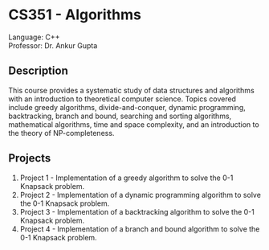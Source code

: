 # CS351 - Algorithms

Language: C++\
Professor: Dr. Ankur Gupta

## Description

This course provides a systematic study of data structures and algorithms with an introduction to theoretical computer science. Topics covered include greedy algorithms, divide-and-conquer, dynamic programming, backtracking, branch and bound, searching and sorting algorithms, mathematical algorithms, time and space complexity, and an introduction to the theory of NP-completeness.

## Projects

1. Project 1 - Implementation of a greedy algorithm to solve the 0-1 Knapsack problem.
2. Project 2 - Implementation of a dynamic programming algorithm to solve the 0-1 Knapsack problem.
3. Project 3 - Implementation of a backtracking algorithm to solve the 0-1 Knapsack problem.
4. Project 4 - Implementation of a branch and bound algorithm to solve the 0-1 Knapsack problem.

